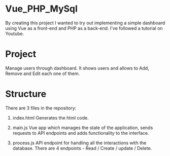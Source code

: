 # Vue_PHP_MySql

By creating this project I wanted to try out implementing a simple dashboard using Vue as a front-end and PHP as a back-end.
I've followed a tutorial on Youtube.


# Project
Manage users through dashboard.
It shows users and allows to Add, Remove and Edit each one of them.


# Structure
There are 3 files in the repository:

1. index.html
Generates the html code.

2. main.js
Vue app which manages the state of the application, sends requests to API endpoints 
and adds functionality to the interface.

3. process.js
API endpoint for handling all the interactions with the database.
There are 4 endpoints - Read / Create / update / Delete.




